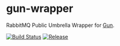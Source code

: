 # gun-wrapper

RabbitMQ Public Umbrella Wrapper for [Gun](http://github.com/ninenines/gun).

[![Build Status](https://img.shields.io/travis/gmr/gun.svg)](https://travis-ci.org/gmr/gun)
[![Release](https://img.shields.io/github/release/gmr/gun.svg)](https://github.com/gmr/gun/releases)
